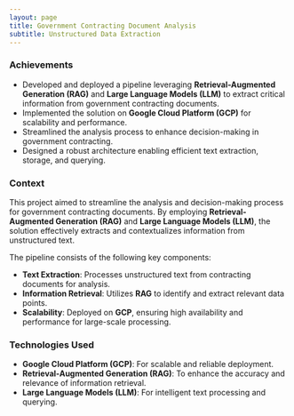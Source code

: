 ```yaml
---
layout: page
title: Government Contracting Document Analysis
subtitle: Unstructured Data Extraction
---
```


### Achievements

- Developed and deployed a pipeline leveraging **Retrieval-Augmented Generation (RAG)** and **Large Language Models (LLM)** to extract critical information from government contracting documents.
- Implemented the solution on **Google Cloud Platform (GCP)** for scalability and performance.
- Streamlined the analysis process to enhance decision-making in government contracting.
- Designed a robust architecture enabling efficient text extraction, storage, and querying.

### Context

This project aimed to streamline the analysis and decision-making process for government contracting documents. By employing **Retrieval-Augmented Generation (RAG)** and **Large Language Models (LLM)**, the solution effectively extracts and contextualizes information from unstructured text.

The pipeline consists of the following key components:
- **Text Extraction**: Processes unstructured text from contracting documents for analysis.
- **Information Retrieval**: Utilizes **RAG** to identify and extract relevant data points.
- **Scalability**: Deployed on **GCP**, ensuring high availability and performance for large-scale processing.

### Technologies Used

- **Google Cloud Platform (GCP)**: For scalable and reliable deployment.
- **Retrieval-Augmented Generation (RAG)**: To enhance the accuracy and relevance of information retrieval.
- **Large Language Models (LLM)**: For intelligent text processing and querying.
